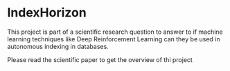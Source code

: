 # IndexHorizon
This project is part of a scientific research question to answer to if machine learning techniques like Deep Reinforcement Learning can they be used in autonomous indexing in databases.


Please read the scientific paper to get the overview of thi project
